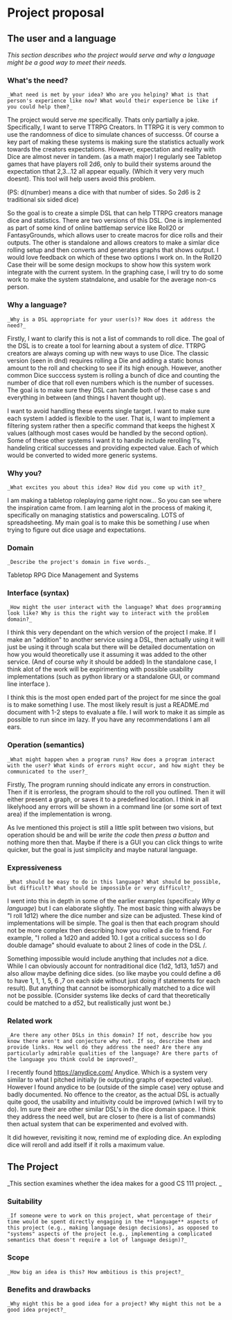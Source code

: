 # Project proposal

## The user and a language

_This section describes who the project would serve and why a language might be a
good way to meet their needs._

### What's the need?

`_What need is met by your idea? Who are you helping? What is that person's
experience like now? What would their experience be like if you could help
them?_`

The project would serve *me* specifically. Thats only partially a joke. Specifically, I want to serve TTRPG Creators. In TTRPG it is very common to use the randomness of dice to simulate chances of successs. Of course a key part of making these systems is making sure the statistics actually work towards the creators expectations. However, expectation and reality with Dice are almost never in tandem. (as a math major) I regularly see Tabletop games that have players roll 2d6, only to build their systems around the expectation tthat 2,3...12 all appear equally. (Which it very very much doesnt). This tool will help users avoid this problem. 

(PS: d(number) means a dice with that number of sides. So 2d6 is 2 traditional six sided dice)

So the goal is to create a simple DSL that can help TTRPG creators manage dice and statistics. There are two versions of this DSL. One is implemented as part of some kind of online battlemap service like Roll20 or FantasyGrounds, which allows user to create macros for dice rolls and their outputs. The other is standalone and allows creators to make a simlar dice rolling setup and then converts and generates graphs that shows output. I would love feedback on which of these two options I work on. In the Roll20 Case their will be some design mockups to show how this system work integrate with the current system. In the graphing case, I will try to do some work to make the system statndalone, and usable for the average non-cs person. 

### Why a language?

`_Why is a DSL appropriate for your user(s)? How does it address the need?_`

Firstly, I want to clarify this is not a list of commands to roll dice. The goal of the DSL is to create a tool for learning about a system of *dice*. TTRPG creators are always coming up with new ways to use Dice. The classic version (seen in dnd) requires rolling a Die and adding a static bonus amount to the roll and checking to see if its high enough. However, another common Dice succcess system is rolling a bunch of dice and counting the number of dice that roll even numbers which is the number of sucesses. The goal is to make sure they DSL can handle both of these case s and everything in between (and things I havent thought up).

I want to avoid handling these events single target. I want to make sure each system I added is flexible to the user. That is, I want to implement a filtering system rather then a specific command that keeps the highest X values (although most cases would be handled by the second option).  Some of these other systems I want it to handle include rerolling 1's, handeling critical successes and providing expected value. Each of which would be converted to wided more generic systems. 

### Why you?

`_What excites you about this idea? How did you come up with it?_`

I am making a tabletop roleplaying game right now... So you can see where the inspiration came from. I am learning alot in the process of making it, specifically on managing statistics and powerscaling. LOTS of spreadsheeting. My main goal is to make this be something *I* use when trying to figure out dice usage and expectations. 

### Domain

`_Describe the project's domain in five words._`

Tabletop RPG Dice Management and Systems 

### Interface (syntax)

`_How might the user interact with the language? What does programming look
like? Why is this the right way to interact with the problem domain?_`

I think this very dependant on the which version of the project I make. If I make an "addition" to another service using a DSL, then actually using it will just be using it through scala but there will be detailed documentation on how you would theoretically use it assuming it was added to the other service. (And of course *why* it should be added) In the standalone case, I think alot of the work will be expirimenting with possible usability implementations (such as python library or a standalone GUI, or command line interface ). 

I think this is the most open ended part of the project for me since the goal is to make something I use. The most likely result is just a README.md document with 1-2 steps to evaluate a file. I will work to make it as simple as possible to run since im lazy. If you have any recommendations I am all ears. 

### Operation (semantics)

`_What might happen when a program runs? How does a program interact with the
user? What kinds of errors might occur, and how might they be communicated to
the user?_`

Firstly, The program running should indicate any errors in construction. Then if it is errorless, the program should to the roll you outlined. Then it will either present a graph, or saves it to a predefined location. I think in all likelyhood any errors will be shown in a command line (or some sort of text area) if the implementation is wrong. 

As Ive mentioned this project is still a little split between two visions, but operation should be and will be *write the code* then *press a button* and nothing more then that. Maybe if there is a GUI you can click things to write quicker, but the goal is just simplicity and maybe natural language. 

### Expressiveness

`_What should be easy to do in this language? What should be possible, but
difficult? What should be impossible or very difficult?_`

I went into this in depth in some of the earlier examples (specificaly *Why a language*) but I can elaborate slightly. The most basic thing with always be "I roll 1d12) where the dice number and size can be adjusted. These kind of implementations will be simple. The goal is then that each program should not be more complex then describing how you rolled a die to friend. For example, "I rolled a 1d20 and added 10. I got a critical success so I do double damage" should evaluate to about 2 lines of code in the DSL /<ideally/>.
  
 Something impossible would include anything that includes *not* a dice. While I can obviously account for nontraditional dice (1d2, 1d13, 1d57) and also allow maybe defining dice sides. (so like maybe you could define a d6 to have 1, 1, 1, 5, 6 ,7 on each side without just doing if statements for each result). But anything that cannot be isomorphically matched to a dice will not be possible. (Consider systems like decks of card that theoretically could be matched to a d52, but realistically just wont be.) 

### Related work

`_Are there any other DSLs in this domain? If not, describe how you know there
aren't and conjecture why not. If so, describe them and provide links. How well
do they address the need? Are there any particularly admirable qualities of the
language? Are there parts of the language you think could be improved?_`

I recently found https://anydice.com/ Anydice. Which is a system very similar to what I pitched initially (ie outputing graphs of expected value). However I found anydice to be (outside of the simple case) very optuse and badly documented. No offence to the creator, as the actual DSL is actually quite good, the usability and intuitivity could be improved (which I will try to do). Im sure their are other similar DSL's in the dice domain space. I think they address the need well, but are closer to (here is a list of commands) then actual system that can be experimented and evolved with. 

It did however, revisiting it now, remind me of exploding dice. An exploding dice will reroll and add itself if it rolls a maximum value. 


## The Project

_This section examines whether the idea makes for a good CS 111 project.
_
### Suitability

`_If someone were to work on this project, what percentage of their time would be
spent directly engaging in the **language** aspects of this project (e.g.,
making language design decisions), as opposed to "systems" aspects of the
project (e.g., implementing a complicated semantics that doesn't require a lot
of language design)?_`

### Scope

`_How big an idea is this? How ambitious is this project?_`

### Benefits and drawbacks

`_Why might this be a good idea for a project? Why might this not be a good idea
project?_`
